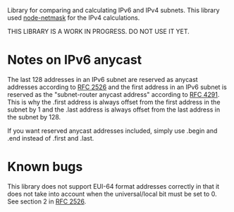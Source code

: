 
Library for comparing and calculating IPv6 and IPv4 subnets. This library used [node-netmask](https://github.com/rs/node-netmask) for the IPv4 calculations.

THIS LIBRARY IS A WORK IN PROGRESS. DO NOT USE IT YET.


# Notes on IPv6 anycast

The last 128 addresses in an IPv6 subnet are reserved as anycast addresses according to [RFC 2526](http://tools.ietf.org/html/rfc2526) and the first address in an IPv6 subnet is reserved as the "subnet-router anycast address" according to [RFC 4291](https://tools.ietf.org/html/rfc4291). This is why the .first address is always offset from the first address in the subnet by 1 and the .last address is always offset from the last address in the subnet by 128.

If you want reserved anycast addresses included, simply use .begin and .end instead of .first and .last.

# Known bugs

This library does not support EUI-64 format addresses correctly in that it does not take into account when the universal/local bit must be set to 0. See section 2 in [RFC 2526](http://tools.ietf.org/html/rfc2526). 